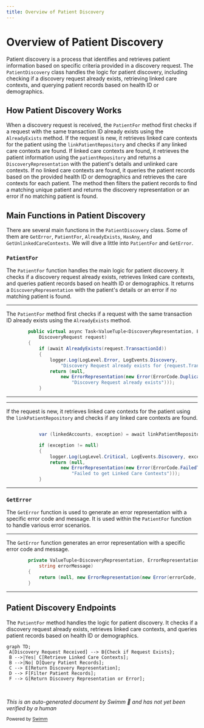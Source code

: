 ```yaml
---
title: Overview of Patient Discovery
---
```

# Overview of Patient Discovery

Patient discovery is a process that identifies and retrieves patient information based on specific criteria provided in a discovery request. The <SwmToken path="src/In.ProjectEKA.HipService/Discovery/PatientDiscovery.cs" pos="20:5:5" line-data="    public class PatientDiscovery : IPatientDiscovery">`PatientDiscovery`</SwmToken> class handles the logic for patient discovery, including checking if a discovery request already exists, retrieving linked care contexts, and querying patient records based on health ID or demographics.

## How Patient Discovery Works

When a discovery request is received, the <SwmToken path="src/In.ProjectEKA.HipService/Discovery/PatientDiscovery.cs" pos="51:17:17" line-data="        public virtual async Task&lt;ValueTuple&lt;DiscoveryRepresentation, ErrorRepresentation&gt;&gt; PatientFor(">`PatientFor`</SwmToken> method first checks if a request with the same transaction ID already exists using the <SwmToken path="src/In.ProjectEKA.HipService/Discovery/PatientDiscovery.cs" pos="54:6:6" line-data="            if (await AlreadyExists(request.TransactionId))">`AlreadyExists`</SwmToken> method. If the request is new, it retrieves linked care contexts for the patient using the <SwmToken path="src/In.ProjectEKA.HipService/Discovery/PatientDiscovery.cs" pos="63:14:14" line-data="            var (linkedAccounts, exception) = await linkPatientRepository.GetLinkedCareContexts(request.Patient.Id);">`linkPatientRepository`</SwmToken> and checks if any linked care contexts are found. If linked care contexts are found, it retrieves the patient information using the <SwmToken path="src/In.ProjectEKA.HipService/Discovery/PatientDiscovery.cs" pos="25:7:7" line-data="        private readonly IPatientRepository patientRepository;">`patientRepository`</SwmToken> and returns a <SwmToken path="src/In.ProjectEKA.HipService/Discovery/PatientDiscovery.cs" pos="45:5:5" line-data="        private ValueTuple&lt;DiscoveryRepresentation, ErrorRepresentation&gt; GetError(ErrorCode errorCode,">`DiscoveryRepresentation`</SwmToken> with the patient's details and unlinked care contexts. If no linked care contexts are found, it queries the patient records based on the provided health ID or demographics and retrieves the care contexts for each patient. The method then filters the patient records to find a matching unique patient and returns the discovery representation or an error if no matching patient is found.

## Main Functions in Patient Discovery

There are several main functions in the <SwmToken path="src/In.ProjectEKA.HipService/Discovery/PatientDiscovery.cs" pos="20:5:5" line-data="    public class PatientDiscovery : IPatientDiscovery">`PatientDiscovery`</SwmToken> class. Some of them are <SwmToken path="src/In.ProjectEKA.HipService/Discovery/PatientDiscovery.cs" pos="45:11:11" line-data="        private ValueTuple&lt;DiscoveryRepresentation, ErrorRepresentation&gt; GetError(ErrorCode errorCode,">`GetError`</SwmToken>, <SwmToken path="src/In.ProjectEKA.HipService/Discovery/PatientDiscovery.cs" pos="51:17:17" line-data="        public virtual async Task&lt;ValueTuple&lt;DiscoveryRepresentation, ErrorRepresentation&gt;&gt; PatientFor(">`PatientFor`</SwmToken>, <SwmToken path="src/In.ProjectEKA.HipService/Discovery/PatientDiscovery.cs" pos="54:6:6" line-data="            if (await AlreadyExists(request.TransactionId))">`AlreadyExists`</SwmToken>, <SwmToken path="src/In.ProjectEKA.HipService/Discovery/PatientDiscovery.cs" pos="74:4:4" line-data="            if (HasAny(linkedCareContexts))">`HasAny`</SwmToken>, and <SwmToken path="src/In.ProjectEKA.HipService/Discovery/PatientDiscovery.cs" pos="88:1:1" line-data="                                GetUnlinkedCareContexts(linkedCareContexts, patient))),">`GetUnlinkedCareContexts`</SwmToken>. We will dive a little into <SwmToken path="src/In.ProjectEKA.HipService/Discovery/PatientDiscovery.cs" pos="51:17:17" line-data="        public virtual async Task&lt;ValueTuple&lt;DiscoveryRepresentation, ErrorRepresentation&gt;&gt; PatientFor(">`PatientFor`</SwmToken> and <SwmToken path="src/In.ProjectEKA.HipService/Discovery/PatientDiscovery.cs" pos="45:11:11" line-data="        private ValueTuple&lt;DiscoveryRepresentation, ErrorRepresentation&gt; GetError(ErrorCode errorCode,">`GetError`</SwmToken>.

### <SwmToken path="src/In.ProjectEKA.HipService/Discovery/PatientDiscovery.cs" pos="51:17:17" line-data="        public virtual async Task&lt;ValueTuple&lt;DiscoveryRepresentation, ErrorRepresentation&gt;&gt; PatientFor(">`PatientFor`</SwmToken>

The <SwmToken path="src/In.ProjectEKA.HipService/Discovery/PatientDiscovery.cs" pos="51:17:17" line-data="        public virtual async Task&lt;ValueTuple&lt;DiscoveryRepresentation, ErrorRepresentation&gt;&gt; PatientFor(">`PatientFor`</SwmToken> function handles the main logic for patient discovery. It checks if a discovery request already exists, retrieves linked care contexts, and queries patient records based on health ID or demographics. It returns a <SwmToken path="src/In.ProjectEKA.HipService/Discovery/PatientDiscovery.cs" pos="45:5:5" line-data="        private ValueTuple&lt;DiscoveryRepresentation, ErrorRepresentation&gt; GetError(ErrorCode errorCode,">`DiscoveryRepresentation`</SwmToken> with the patient's details or an error if no matching patient is found.

<SwmSnippet path="/src/In.ProjectEKA.HipService/Discovery/PatientDiscovery.cs" line="51">

---

The <SwmToken path="src/In.ProjectEKA.HipService/Discovery/PatientDiscovery.cs" pos="51:17:17" line-data="        public virtual async Task&lt;ValueTuple&lt;DiscoveryRepresentation, ErrorRepresentation&gt;&gt; PatientFor(">`PatientFor`</SwmToken> method first checks if a request with the same transaction ID already exists using the <SwmToken path="src/In.ProjectEKA.HipService/Discovery/PatientDiscovery.cs" pos="54:6:6" line-data="            if (await AlreadyExists(request.TransactionId))">`AlreadyExists`</SwmToken> method.

```c#
        public virtual async Task<ValueTuple<DiscoveryRepresentation, ErrorRepresentation>> PatientFor(
            DiscoveryRequest request)
        {
            if (await AlreadyExists(request.TransactionId))
            {
                logger.Log(LogLevel.Error, LogEvents.Discovery,
                    "Discovery Request already exists for {request.TransactionId}.");
                return (null,
                    new ErrorRepresentation(new Error(ErrorCode.DuplicateDiscoveryRequest,
                        "Discovery Request already exists")));
            }
```

---

</SwmSnippet>

<SwmSnippet path="/src/In.ProjectEKA.HipService/Discovery/PatientDiscovery.cs" line="62">

---

If the request is new, it retrieves linked care contexts for the patient using the <SwmToken path="src/In.ProjectEKA.HipService/Discovery/PatientDiscovery.cs" pos="63:14:14" line-data="            var (linkedAccounts, exception) = await linkPatientRepository.GetLinkedCareContexts(request.Patient.Id);">`linkPatientRepository`</SwmToken> and checks if any linked care contexts are found.

```c#

            var (linkedAccounts, exception) = await linkPatientRepository.GetLinkedCareContexts(request.Patient.Id);

            if (exception != null)
            {
                logger.Log(LogLevel.Critical, LogEvents.Discovery, exception, "Failed to get care contexts");
                return (null,
                    new ErrorRepresentation(new Error(ErrorCode.FailedToGetLinkedCareContexts,
                        "Failed to get Linked Care Contexts")));
            }
```

---

</SwmSnippet>

### <SwmToken path="src/In.ProjectEKA.HipService/Discovery/PatientDiscovery.cs" pos="45:11:11" line-data="        private ValueTuple&lt;DiscoveryRepresentation, ErrorRepresentation&gt; GetError(ErrorCode errorCode,">`GetError`</SwmToken>

The <SwmToken path="src/In.ProjectEKA.HipService/Discovery/PatientDiscovery.cs" pos="45:11:11" line-data="        private ValueTuple&lt;DiscoveryRepresentation, ErrorRepresentation&gt; GetError(ErrorCode errorCode,">`GetError`</SwmToken> function is used to generate an error representation with a specific error code and message. It is used within the <SwmToken path="src/In.ProjectEKA.HipService/Discovery/PatientDiscovery.cs" pos="51:17:17" line-data="        public virtual async Task&lt;ValueTuple&lt;DiscoveryRepresentation, ErrorRepresentation&gt;&gt; PatientFor(">`PatientFor`</SwmToken> function to handle various error scenarios.

<SwmSnippet path="/src/In.ProjectEKA.HipService/Discovery/PatientDiscovery.cs" line="45">

---

The <SwmToken path="src/In.ProjectEKA.HipService/Discovery/PatientDiscovery.cs" pos="45:11:11" line-data="        private ValueTuple&lt;DiscoveryRepresentation, ErrorRepresentation&gt; GetError(ErrorCode errorCode,">`GetError`</SwmToken> function generates an error representation with a specific error code and message.

```c#
        private ValueTuple<DiscoveryRepresentation, ErrorRepresentation> GetError(ErrorCode errorCode,
            string errorMessage)
        {
            return (null, new ErrorRepresentation(new Error(errorCode, errorMessage)));
        }
```

---

</SwmSnippet>

## Patient Discovery Endpoints

The <SwmToken path="src/In.ProjectEKA.HipService/Discovery/PatientDiscovery.cs" pos="51:17:17" line-data="        public virtual async Task&lt;ValueTuple&lt;DiscoveryRepresentation, ErrorRepresentation&gt;&gt; PatientFor(">`PatientFor`</SwmToken> method handles the logic for patient discovery. It checks if a discovery request already exists, retrieves linked care contexts, and queries patient records based on health ID or demographics.

```mermaid
graph TD;
 A[Discovery Request Received] --> B{Check if Request Exists};
 B -->|Yes| C[Retrieve Linked Care Contexts];
 B -->|No| D[Query Patient Records];
 C --> E[Return Discovery Representation];
 D --> F[Filter Patient Records];
 F --> G[Return Discovery Representation or Error];
```

&nbsp;

*This is an auto-generated document by Swimm 🌊 and has not yet been verified by a human*

<SwmMeta version="3.0.0" repo-id="Z2l0aHViJTNBJTNBaGlwLXNlcnZpY2UlM0ElM0FTd2ltbS1EZW1v" repo-name="hip-service"><sup>Powered by [Swimm](/)</sup></SwmMeta>
